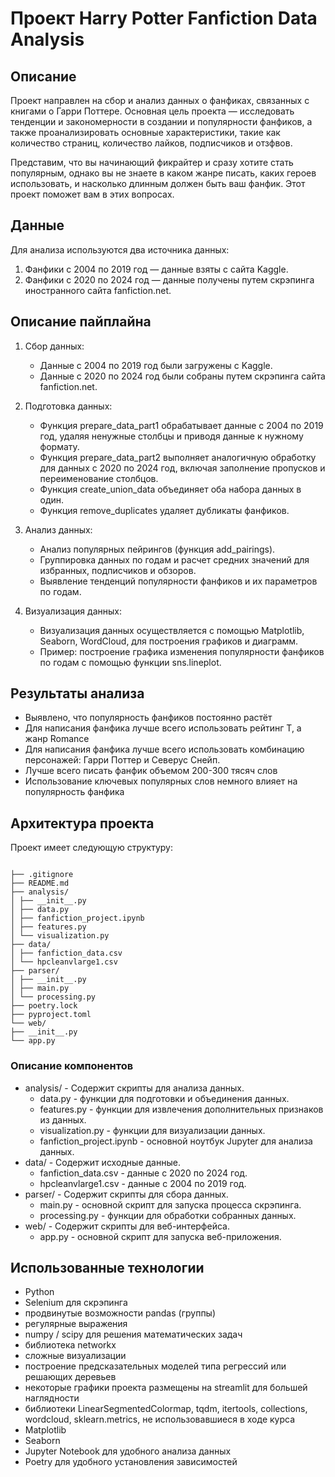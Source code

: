 # Проект Harry Potter Fanfiction Data Analysis

## Описание

Проект направлен на сбор и анализ данных о фанфиках, связанных с книгами о Гарри Поттере. Основная цель проекта —
исследовать тенденции и закономерности в создании и популярности фанфиков, а также проанализировать основные
характеристики, такие как количество страниц, количество лайков, подписчиков и отзфвов.

Представим, что вы начинающий фикрайтер и сразу хотите стать популярным, однако вы не знаете в каком жанре писать, каких
героев использовать, и насколько длинным должен быть ваш фанфик. Этот проект поможет вам в этих вопросах.

## Данные

Для анализа используются два источника данных:

1. Фанфики с 2004 по 2019 год — данные взяты с сайта Kaggle.
2. Фанфики с 2020 по 2024 год — данные получены путем скрэпинга иностранного сайта fanfiction.net.

## Описание пайплайна

1. Сбор данных:
    - Данные с 2004 по 2019 год были загружены с Kaggle.
    - Данные с 2020 по 2024 год были собраны путем скрэпинга сайта fanfiction.net.

2. Подготовка данных:
    - Функция prepare_data_part1 обрабатывает данные с 2004 по 2019 год, удаляя ненужные столбцы и приводя данные к
      нужному формату.
    - Функция prepare_data_part2 выполняет аналогичную обработку для данных с 2020 по 2024 год, включая заполнение
      пропусков и переименование столбцов.
    - Функция create_union_data объединяет оба набора данных в один.
    - Функция remove_duplicates удаляет дубликаты фанфиков.

3. Анализ данных:
    - Анализ популярных пейрингов (функция add_pairings).
    - Группировка данных по годам и расчет средних значений для избранных, подписчиков и обзоров.
    - Выявление тенденций популярности фанфиков и их параметров по годам.

4. Визуализация данных:
    - Визуализация данных осуществляется с помощью Matplotlib, Seaborn, WordCloud, для построения графиков и диаграмм.
    - Пример: построение графика изменения популярности фанфиков по годам с помощью функции sns.lineplot.

## Результаты анализа

- Выявлено, что популярность фанфиков постоянно растёт
- Для написания фанфика лучше всего использовать рейтинг Т, а жанр Romance
- Для написания фанфика лучше всего использовать комбинацию персонажей: Гарри Поттер и Северус Снейп.
- Лучше всего писать фанфик объемом 200-300 тясяч слов
- Использование ключевых популярных слов немного влияет на популярность фанфика

## Архитектура проекта

Проект имеет следующую структуру:

```

├── .gitignore
├── README.md
├── analysis/
│ ├── __init__.py
│ ├── data.py
│ ├── fanfiction_project.ipynb
│ ├── features.py
│ └── visualization.py
├── data/
│ ├── fanfiction_data.csv
│ └── hpcleanvlarge1.csv
├── parser/
│ ├── __init__.py
│ ├── main.py
│ └── processing.py
├── poetry.lock
├── pyproject.toml
└── web/
├── __init__.py
└── app.py
```

### Описание компонентов

- analysis/ - Содержит скрипты для анализа данных.
    - data.py - функции для подготовки и объединения данных.
    - features.py - функции для извлечения дополнительных признаков из данных.
    - visualization.py - функции для визуализации данных.
    - fanfiction_project.ipynb - основной ноутбук Jupyter для анализа данных.
- data/ - Содержит исходные данные.
    - fanfiction_data.csv - данные с 2020 по 2024 год.
    - hpcleanvlarge1.csv - данные с 2004 по 2019 год.
- parser/ - Содержит скрипты для сбора данных.
    - main.py - основной скрипт для запуска процесса скрэпинга.
    - processing.py - функции для обработки собранных данных.
- web/ - Содержит скрипты для веб-интерфейса.
    - app.py - основной скрипт для запуска веб-приложения.

## Использованные технологии

- Python
- Selenium для скрэпинга
- продвинутые возможности pandas (группы)
- регулярные выражения
- numpy / scipy для решения математических задач
- библиотека networkx
- сложные визуализации
- построение предсказательных моделей типа регрессий или решающих деревьев
- некоторые графики проекта размещены на streamlit для большей наглядности
- библиотеки LinearSegmentedColormap, tqdm, itertools, collections, wordcloud, sklearn.metrics, не использовавшиеся в
  ходе курса
- Matplotlib
- Seaborn
- Jupyter Notebook для удобного анализа данных
- Poetry для удобного установления зависимостей